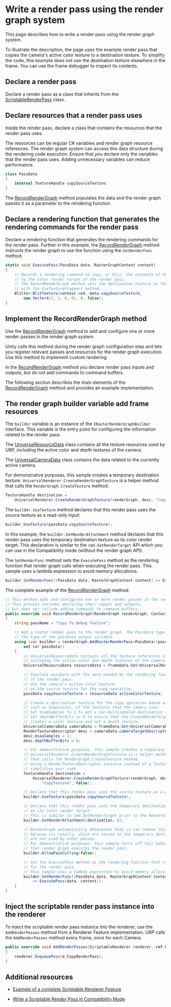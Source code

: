 # Write a render pass using the render graph system

This page describes how to write a render pass using the render graph system.

To illustrate the description, the page uses the example render pass that copies the camera's active color texture to a destination texture. To simplify the code, this example does not use the destination texture elsewhere in the frame. You can use the frame debugger to inspect its contents.

## Declare a render pass

Declare a render pass as a class that inherits from the [ScriptableRenderPass](xref:UnityEngine.Rendering.Universal.ScriptableRenderPass) class.

## Declare resources that a render pass uses

Inside the render pass, declare a class that contains the resources that the render pass uses.

The resources can be regular C# variables and render graph resource references. The render graph system can access this data structure during the rendering code execution. Ensure that you declare only the variables that the render pass uses. Adding unnecessary variables can reduce performance.

```C#
class PassData
{
    internal TextureHandle copySourceTexture;
}
```

The [RecordRenderGraph](xref:UnityEngine.Rendering.Universal.RenderObjectsPass.RecordRenderGraph*) method populates the data and the render graph passes it as a parameter to the rendering function.

## Declare a rendering function that generates the rendering commands for the render pass

Declare a rendering function that generates the rendering commands for the render pass. Further in this example, the [RecordRenderGraph](xref:UnityEngine.Rendering.Universal.RenderObjectsPass.RecordRenderGraph*) method instructs the render graph to use the function using the `SetRenderFunc` method.

```C#
static void ExecutePass(PassData data, RasterGraphContext context)
{
    // Records a rendering command to copy, or blit, the contents of the source texture
    // to the color render target of the render pass.
    // The RecordRenderGraph method sets the destination texture as the render target
    // with the UseTextureFragment method.
    Blitter.BlitTexture(context.cmd, data.copySourceTexture,
        new Vector4(1, 1, 0, 0), 0, false);
}
```

## <a name="recordrendergraph"></a>Implement the RecordRenderGraph method

Use the [RecordRenderGraph](xref:UnityEngine.Rendering.Universal.RenderObjectsPass.RecordRenderGraph*) method to add and configure one or more render passes in the render graph system. 

Unity calls this method during the render graph configuration step and lets you register relevant passes and resources for the render graph execution. Use this method to implement custom rendering.

In the [RecordRenderGraph](xref:UnityEngine.Rendering.Universal.RenderObjectsPass.RecordRenderGraph*) method you declare render pass inputs and outputs, but do not add commands to command buffers.

The following section describes the main elements of the [RecordRenderGraph](xref:UnityEngine.Rendering.Universal.RenderObjectsPass.RecordRenderGraph*) method and provides an example implementation.

## The render graph builder variable add frame resources

The `builder` variable is an instance of the `IRasterRenderGraphBuilder` interface. This variable is the entry point for configuring the information related to the render pass.

The [UniversalResourceData](xref:UnityEngine.Rendering.Universal.UniversalResourceData) class contains all the texture resources used by URP, including the active color and depth textures of the camera.

The [UniversalCameraData](xref:UnityEngine.Rendering.Universal.UniversalCameraData) class contains the data related to the currently active camera.

For demonstrative purposes, this sample creates a temporary destination texture. `UniversalRenderer.CreateRenderGraphTexture` is a helper method that calls the `RenderGraph.CreateTexture` method.

```C#
TextureHandle destination =
    UniversalRenderer.CreateRenderGraphTexture(renderGraph, desc, "CopyTexture", false);
```

The `builder.UseTexture` method declares that this render pass uses the source texture as a read-only input:

```C#
builder.UseTexture(passData.copySourceTexture);
```

In this example, the `builder.SetRenderAttachment` method declares that this render pass uses the temporary destination texture as its color render target. This declaration is similar to the `cmd.SetRenderTarget` API which you can use in the Compatibility mode (without the render graph API).

The `SetRenderFunc` method sets the `ExecutePass` method as the rendering function that render graph calls when executing the render pass. This sample uses a lambda expression to avoid memory allocations.

```C#
builder.SetRenderFunc((PassData data, RasterGraphContext context) => ExecutePass(data, context));
```

The complete example of the [RecordRenderGraph](xref:UnityEngine.Rendering.Universal.RenderObjectsPass.RecordRenderGraph*) method:

```C#
// This method adds and configures one or more render passes in the render graph.
// This process includes declaring their inputs and outputs,
// but does not include adding commands to command buffers.
public override void RecordRenderGraph(RenderGraph renderGraph, ContextContainer frameData)
{
    string passName = "Copy To Debug Texture";

    // Add a raster render pass to the render graph. The PassData type parameter determines
    // the type of the passData output variable.
    using (var builder = renderGraph.AddRasterRenderPass<PassData>(passName,
        out var passData))
    {
        // UniversalResourceData contains all the texture references used by URP,
        // including the active color and depth textures of the camera.
        UniversalResourceData resourceData = frameData.Get<UniversalResourceData>();

        // Populate passData with the data needed by the rendering function
        // of the render pass.
        // Use the camera's active color texture
        // as the source texture for the copy operation.
        passData.copySourceTexture = resourceData.activeColorTexture;

        // Create a destination texture for the copy operation based on the settings,
        // such as dimensions, of the textures that the camera uses.
        // Set msaaSamples to 1 to get a non-multisampled destination texture.
        // Set depthBufferBits to 0 to ensure that the CreateRenderGraphTexture method
        // creates a color texture and not a depth texture.
        UniversalCameraData cameraData = frameData.Get<UniversalCameraData>();
        RenderTextureDescriptor desc = cameraData.cameraTargetDescriptor;
        desc.msaaSamples = 1;
        desc.depthBufferBits = 0;

        // For demonstrative purposes, this sample creates a temporary destination texture.
        // UniversalRenderer.CreateRenderGraphTexture is a helper method
        // that calls the RenderGraph.CreateTexture method.
        // Using a RenderTextureDescriptor instance instead of a TextureDesc instance
        // simplifies your code.
        TextureHandle destination =
            UniversalRenderer.CreateRenderGraphTexture(renderGraph, desc,
                "CopyTexture", false);

        // Declare that this render pass uses the source texture as a read-only input.
        builder.UseTexture(passData.copySourceTexture);

        // Declare that this render pass uses the temporary destination texture
        // as its color render target.
        // This is similar to cmd.SetRenderTarget prior to the RenderGraph API.
        builder.SetRenderAttachment(destination, 0);

        // RenderGraph automatically determines that it can remove this render pass
        // because its results, which are stored in the temporary destination texture,
        // are not used by other passes.
        // For demonstrative purposes, this sample turns off this behavior to make sure
        // that render graph executes the render pass. 
        builder.AllowPassCulling(false);

        // Set the ExecutePass method as the rendering function that render graph calls
        // for the render pass. 
        // This sample uses a lambda expression to avoid memory allocations.
        builder.SetRenderFunc((PassData data, RasterGraphContext context)
            => ExecutePass(data, context));
    }
}
```

## Inject the scriptable render pass instance into the renderer

To inject the scriptable render pass instance into the renderer, use the `AddRenderPasses` method from a Renderer Feature implementation. URP calls the `AddRenderPasses` method every frame, once for each Camera.

```C#
public override void AddRenderPasses(ScriptableRenderer renderer, ref RenderingData renderingData)
{
    renderer.EnqueuePass(m_CopyRenderPass);
}
```

## Additional resources

* [Example of a complete Scriptable Renderer Feature](renderer-features/create-custom-renderer-feature.md)

* [Write a Scriptable Render Pass in Compatibility Mode](renderer-features/write-a-scriptable-render-pass.md)